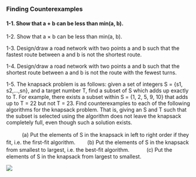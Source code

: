 <h3>Finding Counterexamples</h3>

<h4>1-1. Show that a + b can be less than min(a, b). </h4>



1-2. Show that a × b can be less than min(a, b).

1-3. Design/draw a road network with two points a and b such that the fastest route between a and b is not the shortest route.

1-4. Design/draw a road network with two points a and b such that the shortest route between a and b is not the route with the fewest turns.

1-5. The knapsack problem is as follows: given a set of integers S = {s1, s2,...,sn}, and a target number T, find a subset of S which adds up exactly to T. For example, there exists a subset within S = {1, 2, 5, 9, 10} that adds up to T = 22 but not
T = 23. Find counterexamples to each of the following algorithms for the knapsack problem. That is, giving an S and T such that the subset is selected using the algorithm does not leave the knapsack completely full, even though such a solution exists.

　　　(a) Put the elements of S in the knapsack in left to right order if they fit, i.e. the first-fit algorithm.
  　　(b) Put the elements of S in the knapsack from smallest to largest, i.e. the best-fit algorithm.
　　　(c) Put the elements of S in the knapsack from largest to smallest.
  


<img src="http://chart.googleapis.com/chart?cht=tx&chl=\Large x=\frac{-b\pm\sqrt{b^2-4ac}}{2a}" style="border:none;">
